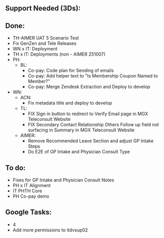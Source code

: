 ## Support Needed (3Ds):
## Done:
  - TH-AIMER UAT 5 Scenario Test
  - Fix GenZen and Tele Releases
  - WN x IT: Deployment
  - TH x IT: Deployments (non - AIMER 251007)
  - PH:
      - BL:
          - Co-pay: Code plan for Sending of emails
          - Co-pay: Add helper text to "Is Membership Coupon Named to Member?"
          - Co-pay: Merge Zendesk Extraction and Deploy to develop
  - WN:
      - ACN:
          - Fix metadata title and deploy to develop
      - TL:
          - FIX Sign in button to redirect to Verify Email page in MGX Teleconsult Website
          - FIX Secondary Contact Relationship Others Follow up field not surfacing in Summary in MGX Teleconsult Website
      - AIMER:
          - Remove Recommended Leave Section and adjust GP Intake Steps
          - Do E2E of GP Intake and Physician Consult Type
## To do:
  - Fixes for GP Intake and Physician Consult Notes
  - PH x IT Alignment
  - IT PHTH Core
  - PH Co-pay demo
## Google Tasks:
  - 4
  - Add more permissions to itdvsup02